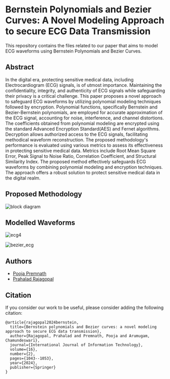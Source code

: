 
# Bernstein Polynomials and Bezier Curves: A Novel Modeling Approach to secure ECG Data Transmission

This repository contains the files related to our paper that aims to model ECG waveforms using Bernstein Polynomials and Bezier Curves. 





## Abstract

In the digital era, protecting sensitive medical data, including Electrocardiogram (ECG) signals, is of utmost importance. Maintaining the confidentiality, integrity, and authenticity of ECG signals while safeguarding their privacy is a critical challenge. This paper proposes a novel approach to safeguard ECG waveforms by utilizing polynomial modeling techniques followed by encryption. Polynomial functions, specifically Bernstein and Bezier-Bernstein polynomials, are employed for accurate approximation of the ECG signal, accounting for noise, interference, and channel distortions. The coefficients obtained from polynomial modeling are encrypted using the standard Advanced Encryption Standard(AES) and Fernet algorithms. Decryption allows authorized access to the ECG signals, facilitating methodical waveform reconstruction. The proposed methodology's performance is evaluated using various metrics to assess its effectiveness in protecting sensitive medical data. Metrics include Root Mean Square Error, Peak Signal to Noise Ratio, Correlation Coefficient, and Structural Similarity Index. The proposed method effectively safeguards ECG waveforms by combining polynomial modeling and encryption techniques. The approach offers a robust solution to protect sensitive medical data in the digital realm.




## Proposed Methodology

![block diagram](https://github.com/pooja-premnath/Bernstein-polynomials-and-Bezier-curves-a-novel-modeling-approach-to-secure-ECG-data-transmission/assets/88699435/b709c16c-3ece-4c98-beff-815c11e47a41)



##
## Modelled Waveforms

![ecg4](https://github.com/pooja-premnath/Bernstein-polynomials-and-Bezier-curves-a-novel-modeling-approach-to-secure-ECG-data-transmission/assets/88699435/fd7dea2f-974f-4b09-922a-05a3c446cb0b)

![bezier_ecg](https://github.com/pooja-premnath/Bernstein-polynomials-and-Bezier-curves-a-novel-modeling-approach-to-secure-ECG-data-transmission/assets/88699435/e3ac4795-48b7-476e-8e56-136ae1ed39eb)

## Authors

- [Pooja Premnath](https://github.com/pooja-premnath)
- [Prahalad Rajagopal](https://github.com/prahalad2605)

## Citation

If you consider our work to be useful, please consider adding the following citation:

```
@article{rajagopal2024bernstein,
  title={Bernstein polynomials and Bezier curves: a novel modeling approach to secure ECG data transmission},
  author={Rajagopal, Prahalad and Premnath, Pooja and Arumugam, Chamundeswari},
  journal={International Journal of Information Technology},
  volume={16},
  number={2},
  pages={1043--1053},
  year={2024},
  publisher={Springer}
}

```
